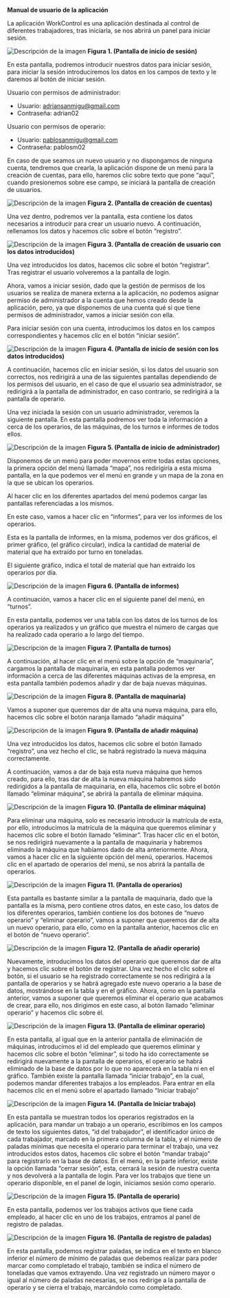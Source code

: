 **Manual de usuario de la aplicación**

La aplicación WorkControl es una aplicación destinada al control de diferentes trabajadores, tras iniciarla, se nos abrirá un panel para iniciar sesión.

![Descripción de la imagen](./images-md/1.png)
**Figura 1. (Pantalla de inicio de sesión)**

En esta pantalla, podremos introducir nuestros datos para iniciar sesión, para iniciar la sesión introduciremos los datos en los campos de texto y le daremos al botón de iniciar sesión.

Usuario con permisos de administrador:

- Usuario: adriansanmigu@gmail.com
- Contraseña: adrian02

Usuario con permisos de operario:

- Usuario: pablosanmigu@gmail.com
- Contraseña: pablosm02

En caso de que seamos un nuevo usuario y no dispongamos de ninguna cuenta, tendremos que crearla, la aplicación dispone de un menú para la creación de cuentas, para ello, haremos clic sobre texto que pone “aquí”, cuando presionemos sobre ese campo, se iniciará la pantalla de creación de usuarios.

![Descripción de la imagen](./images-md/2.png)
**Figura 2. (Pantalla de creación de cuentas)**

Una vez dentro, podremos ver la pantalla, esta contiene los datos necesarios a introducir para crear un usuario nuevo. A continuación, rellenamos los datos y hacemos clic sobre el botón “registro”.

![Descripción de la imagen](./images-md/3.png)
**Figura 3. (Pantalla de creación de usuario con los datos introducidos)**

Una vez introducidos los datos, hacemos clic sobre el botón “registrar”.
Tras registrar el usuario volveremos a la pantalla de login.

Ahora, vamos a iniciar sesión, dado que la gestión de permisos de los usuarios se realiza de manera externa a la aplicación, no podemos asignar permiso de administrador a la cuenta que hemos creado desde la aplicación, pero, ya que disponemos de una cuenta qué si que tiene permisos de administrador, vamos a iniciar sesión con ella.

Para iniciar sesión con una cuenta, introducimos los datos en los campos correspondientes y hacemos clic en el botón “iniciar sesión”.

![Descripción de la imagen](./images-md/4.png)
**Figura 4. (Pantalla de inicio de sesión con los datos introducidos)**

A continuación, hacemos clic en iniciar sesión, si los datos del usuario son correctos, nos redirigirá a una de las siguientes pantallas dependiendo de los permisos del usuario, en el caso de que el usuario sea administrador, se redirigirá a la pantalla de administrador, en caso contrario, se redirigirá a la pantalla de operario.

Una vez iniciada la sesión con un usuario administrador, veremos la siguiente pantalla.
En esta pantalla podremos ver toda la información a cerca de los operarios, de las máquinas, de los turnos e informes de todos ellos.

![Descripción de la imagen](./images-md/5.png)
**Figura 5. (Pantalla de inicio de administrador)**

Disponemos de un menú para poder movernos entre todas estas opciones, la primera opción del
menú llamada “mapa”, nos redirigiría a esta misma pantalla, en la que podemos ver el menú en grande y un mapa de la zona en la que se ubican los operarios.

Al hacer clic en los diferentes apartados del menú podemos cargar las pantallas referenciadas a los mismos.

En este caso, vamos a hacer clic en “informes”, para ver los informes de los operarios.

Esta es la pantalla de informes, en la misma, podemos ver dos gráficos, el primer gráfico, (el gráfico circular), indica la cantidad de material de material que ha extraído por turno en toneladas.

El siguiente gráfico, indica el total de material que han extraído los operarios por día.

![Descripción de la imagen](./images-md/6.png)
**Figura 6. (Pantalla de informes)**

A continuación, vamos a hacer clic en el siguiente panel del menú, en “turnos”.

En esta pantalla, podemos ver una tabla con los datos de los turnos de los operarios ya realizados y un gráfico que muestra el número de cargas que ha realizado cada operario a lo largo del tiempo.

![Descripción de la imagen](./images-md/7.png)
**Figura 7. (Pantalla de turnos)**

A continuación, al hacer clic en el menú sobre la opción de “maquinaria”, cargamos la pantalla de
maquinaria, en esta pantalla podemos ver información a cerca de las diferentes máquinas activas de la empresa, en esta pantalla también podemos añadir y dar de baja nuevas máquinas.

![Descripción de la imagen](./images-md/8.png)
**Figura 8. (Pantalla de maquinaria)**

Vamos a suponer que queremos dar de alta una nueva máquina, para ello, hacemos clic sobre el botón naranja llamado “añadir máquina”

![Descripción de la imagen](./images-md/9.png)
**Figura 9. (Pantalla de añadir máquina)**

Una vez introducidos los datos, hacemos clic sobre el botón llamado “registro”, una vez hecho el clic, se habrá registrado la nueva máquina correctamente.

A continuación, vamos a dar de baja esta nueva máquina que hemos creado, para ello, tras dar de alta la nueva máquina habremos sido redirigidos a la pantalla de maquinaria, en ella, hacemos clic sobre el botón llamado “eliminar máquina”, se abrirá la pantalla de eliminar máquina.

![Descripción de la imagen](./images-md/10.png)
**Figura 10. (Pantalla de eliminar máquina)**

Para eliminar una máquina, solo es necesario introducir la matrícula de esta, por ello, introducimos
la matrícula de la máquina que queremos eliminar y hacemos clic sobre el botón llamado “eliminar”.
Tras hacer clic en el botón, se nos redirigirá nuevamente a la pantalla de maquinaria y habremos eliminado la máquina que habíamos dado de alta anteriormente.
Ahora, vamos a hacer clic en la siguiente opción del menú, operarios.
Hacemos clic en el apartado de operarios del menú, se nos abrirá la pantalla de operarios.

![Descripción de la imagen](./images-md/11.png)
**Figura 11. (Pantalla de operarios)**

Esta pantalla es bastante similar a la pantalla de maquinaria, dado que la pantalla es la misma, pero contiene otros datos, en este caso, los datos de los diferentes operarios, también contiene los dos botones de “nuevo operario” y “eliminar operario”, vamos a suponer que queremos dar de alta un nuevo operario, para ello, como en la pantalla anterior, hacemos clic en el botón de “nuevo operario”.

![Descripción de la imagen](./images-md/12.png)
**Figura 12. (Pantalla de añadir operario)**

Nuevamente, introducimos los datos del operario que queremos dar de alta y hacemos clic sobre el botón de registrar.
Una vez hecho el clic sobre el botón, si el usuario se ha registrado correctamente se nos redirigirá a la pantalla de operarios y se habrá agregado este nuevo operario a la base de datos, mostrándose en la tabla y en el gráfico.
Ahora, como en la pantalla anterior, vamos a suponer que queremos eliminar el operario que acabamos de crear, para ello, nos dirigimos en este caso, al botón llamado “eliminar operario” y hacemos clic sobre él.

![Descripción de la imagen](./images-md/13.png)
**Figura 13. (Pantalla de eliminar operario)**

En esta pantalla, al igual que en la anterior pantalla de eliminación de máquinas, introducimos el id del empleado que queremos eliminar y hacemos clic sobre el botón “eliminar”, si todo ha ido correctamente se redirigirá nuevamente a la pantalla de operarios, el operario se habrá eliminado de la base de datos por lo que no aparecerá en la tabla ni en el gráfico.
También existe la pantalla llamada “iniciar trabajo”, en la cual, podemos mandar diferentes trabajos a los empleados.
Para entrar en ella hacemos clic en el menú sobre el apartado llamado “Iniciar trabajo”

![Descripción de la imagen](./images-md/14.png)
**Figura 14. (Pantalla de Iniciar trabajo)**

En esta pantalla se muestran todos los operarios registrados en la aplicación, para mandar un trabajo a un operario, escribimos en los campos de texto los siguientes datos, “id del trabajador”, el identificador único de cada trabajador, marcado en la primera columna de la tabla, y el número de paladas mínimas que necesita el operario para terminar el trabajo, una vez introducidos estos datos, hacemos clic sobre el botón “mandar trabajo” para registrarlo en la base de datos.
En el menú, en la parte inferior, existe la opción llamada “cerrar sesión”, esta, cerrará la sesión de nuestra cuenta y nos devolverá a la pantalla de login. Para ver los trabajos que tiene un operario disponible, en el panel de login, iniciamos sesión como operario.

![Descripción de la imagen](./images-md/15.png)
**Figura 15. (Pantalla de operario)**

En esta pantalla, podemos ver los trabajos activos que tiene cada empleado, al hacer clic en uno de los trabajos, entramos al panel de registro de paladas.

![Descripción de la imagen](./images-md/16.png)
**Figura 16. (Pantalla de registro de paladas)**

En esta pantalla, podemos registrar paladas, se indica en el texto en blanco inferior el número de mínimo de paladas que debemos realizar para poder marcar como completado el trabajo, también se indica el número de toneladas que vamos extrayendo. Una vez registrado un número mayor o igual al número de paladas necesarias, se nos redirige a la pantalla de operario y se cierra el
trabajo, marcándolo como completado.

